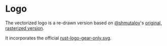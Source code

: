 # Logo

The vectorized logo is a re-drawn version based on
[@shmutalov](https://github.com/shmutalov)'s [original, rasterized version](https://github.com/rust-gamedev/wg/issues/4).

It incorporates the official [rust-logo-gear-only.svg](https://github.com/rust-lang/rust-artwork/blob/master/logo/rust-logo-gear-only.svg).
